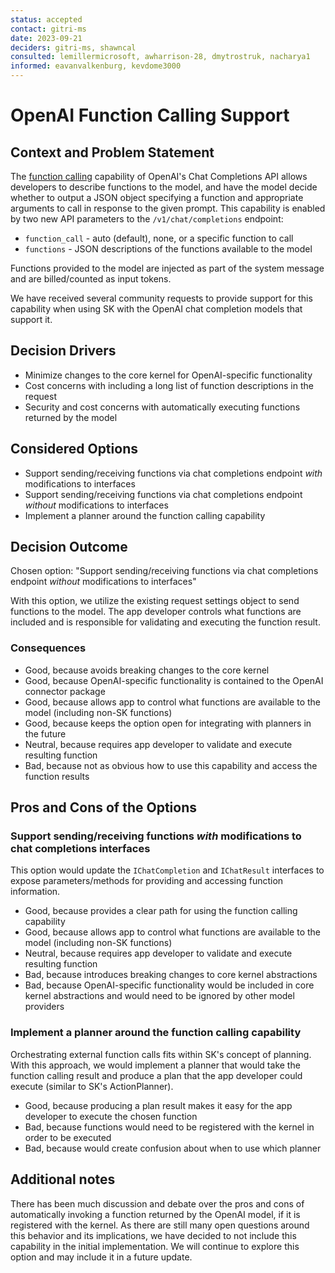 ```yaml
---
status: accepted
contact: gitri-ms
date: 2023-09-21
deciders: gitri-ms, shawncal
consulted: lemillermicrosoft, awharrison-28, dmytrostruk, nacharya1
informed: eavanvalkenburg, kevdome3000
---
```


# OpenAI Function Calling Support

## Context and Problem Statement

The [function calling](https://platform.openai.com/docs/guides/gpt/function-calling) capability of OpenAI's Chat Completions API allows developers to describe functions to the model, and have the model decide whether to output a JSON object specifying a function and appropriate arguments to call in response to the given prompt. This capability is enabled by two new API parameters to the `/v1/chat/completions` endpoint:

- `function_call` - auto (default), none, or a specific function to call
- `functions` - JSON descriptions of the functions available to the model

Functions provided to the model are injected as part of the system message and are billed/counted as input tokens.

We have received several community requests to provide support for this capability when using SK with the OpenAI chat completion models that support it.

## Decision Drivers

- Minimize changes to the core kernel for OpenAI-specific functionality
- Cost concerns with including a long list of function descriptions in the request
- Security and cost concerns with automatically executing functions returned by the model

## Considered Options

- Support sending/receiving functions via chat completions endpoint _with_ modifications to interfaces
- Support sending/receiving functions via chat completions endpoint _without_ modifications to interfaces
- Implement a planner around the function calling capability

## Decision Outcome

Chosen option: "Support sending/receiving functions via chat completions endpoint _without_ modifications to interfaces"

With this option, we utilize the existing request settings object to send functions to the model. The app developer controls what functions are included and is responsible for validating and executing the function result.

### Consequences

- Good, because avoids breaking changes to the core kernel
- Good, because OpenAI-specific functionality is contained to the OpenAI connector package
- Good, because allows app to control what functions are available to the model (including non-SK functions)
- Good, because keeps the option open for integrating with planners in the future
- Neutral, because requires app developer to validate and execute resulting function
- Bad, because not as obvious how to use this capability and access the function results

## Pros and Cons of the Options

### Support sending/receiving functions _with_ modifications to chat completions interfaces

This option would update the `IChatCompletion` and `IChatResult` interfaces to expose parameters/methods for providing and accessing function information.

- Good, because provides a clear path for using the function calling capability
- Good, because allows app to control what functions are available to the model (including non-SK functions)
- Neutral, because requires app developer to validate and execute resulting function
- Bad, because introduces breaking changes to core kernel abstractions
- Bad, because OpenAI-specific functionality would be included in core kernel abstractions and would need to be ignored by other model providers

### Implement a planner around the function calling capability

Orchestrating external function calls fits within SK's concept of planning. With this approach, we would implement a planner that would take the function calling result and produce a plan that the app developer could execute (similar to SK's ActionPlanner).

- Good, because producing a plan result makes it easy for the app developer to execute the chosen function
- Bad, because functions would need to be registered with the kernel in order to be executed
- Bad, because would create confusion about when to use which planner

## Additional notes

There has been much discussion and debate over the pros and cons of automatically invoking a function returned by the OpenAI model, if it is registered with the kernel. As there are still many open questions around this behavior and its implications, we have decided to not include this capability in the initial implementation. We will continue to explore this option and may include it in a future update.
